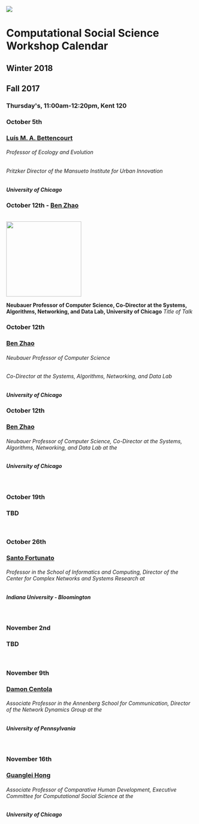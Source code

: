 ![](https://macss.uchicago.edu/sites/macss.uchicago.edu/files/styles/homefeature-large/public/RichardEvans-2.jpg?itok=VI0kmVah)

# Computational Social Science Workshop Calendar

## Winter 2018


## Fall 2017

### Thursday's, 11:00am-12:20pm, Kent 120



### October 5th
### [Luís M. A. Bettencourt](https://www.santafe.edu/people/profile/luis-bettencourt)
###### Professor of Ecology and Evolution
###### Pritzker Director of the Mansueto Institute for Urban Innovation
##### University of Chicago


### October 12th - [Ben Zhao](http://people.cs.uchicago.edu/~ravenben/)
<br>
<img src="http://people.cs.uchicago.edu/~ravenben/images/ben-sf.jpg" width="200" height="200">

**Neubauer Professor of Computer Science, Co-Director at the Systems, Algorithms, Networking, and Data Lab, University of Chicago**
*Title of Talk*


### October 12th
### [Ben Zhao](http://people.cs.uchicago.edu/~ravenben/)
###### Neubauer Professor of Computer Science
###### Co-Director at the Systems, Algorithms, Networking, and Data Lab
##### University of Chicago


<h3 class=pfblock-header4> October 12th </h3>
<h3 class=pfblock-header4><a href="http://people.cs.uchicago.edu/~ravenben/"> Ben Zhao </a> </h3>
<h6 class=pfblock-header4>Neubauer Professor of Computer Science, Co-Director at the Systems, Algorithms, Networking, and Data Lab at the</h6>
<h5 class=pfblock-header4>University of Chicago</h5>
<br>


<h3 class=pfblock-header4> October 19th </h3>
<h3 class=pfblock-header4> TBD </h3>
<br>


<h3 class=pfblock-header4> October 26th </h3>
<h3 class=pfblock-header4><a href="http://cnets.indiana.edu/people/santo-fortunato/"> Santo Fortunato </a> </h3>
<h6 class=pfblock-header4>Professor in the School of Informatics and Computing, Director of the Center for Complex Networks and Systems Research at</h6>
<h5 class=pfblock-header4>Indiana University - Bloomington</h5>
<br>


<h3 class=pfblock-header4> November 2nd </h3>
<h3 class=pfblock-header4>TBD </h3>
<br>


<h3 class=pfblock-header4>November 9th </h3>
<h3 class=pfblock-header4><a href="https://www.asc.upenn.edu/people/faculty/damon-centola-phd"> Damon Centola </a> </h3>
<h6 class=pfblock-header4>Associate Professor in the Annenberg School for Communication, Director of the Network Dynamics Group at the</h6>
<h5 class=pfblock-header4>University of Pennsylvania</h5>
<br>


<h3 class=pfblock-header4>November 16th </h3>
<h3 class=pfblock-header4><a href="https://humdev.uchicago.edu/directory/guanglei-hong"> Guanglei Hong </a> </h3>
<h6 class=pfblock-header4>Associate Professor of Comparative Human Development, Executive Committee for Computational Social Science at the</h6>
<h5 class=pfblock-header4>University of Chicago</h5>
<br>


<br>
